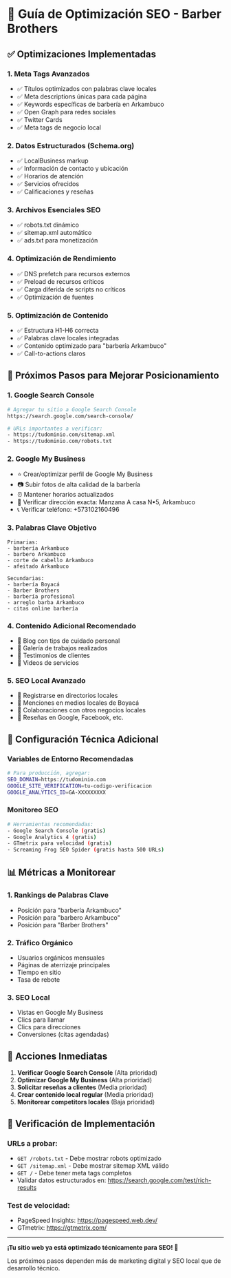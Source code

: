 # 🚀 Guía de Optimización SEO - Barber Brothers

## ✅ Optimizaciones Implementadas

### 1. **Meta Tags Avanzados**
- ✅ Títulos optimizados con palabras clave locales
- ✅ Meta descriptions únicas para cada página
- ✅ Keywords específicas de barbería en Arkambuco
- ✅ Open Graph para redes sociales
- ✅ Twitter Cards
- ✅ Meta tags de negocio local

### 2. **Datos Estructurados (Schema.org)**
- ✅ LocalBusiness markup
- ✅ Información de contacto y ubicación
- ✅ Horarios de atención
- ✅ Servicios ofrecidos
- ✅ Calificaciones y reseñas

### 3. **Archivos Esenciales SEO**
- ✅ robots.txt dinámico
- ✅ sitemap.xml automático
- ✅ ads.txt para monetización

### 4. **Optimización de Rendimiento**
- ✅ DNS prefetch para recursos externos
- ✅ Preload de recursos críticos
- ✅ Carga diferida de scripts no críticos
- ✅ Optimización de fuentes

### 5. **Optimización de Contenido**
- ✅ Estructura H1-H6 correcta
- ✅ Palabras clave locales integradas
- ✅ Contenido optimizado para "barbería Arkambuco"
- ✅ Call-to-actions claros

## 🎯 Próximos Pasos para Mejorar Posicionamiento

### 1. **Google Search Console**
```bash
# Agregar tu sitio a Google Search Console
https://search.google.com/search-console/

# URLs importantes a verificar:
- https://tudominio.com/sitemap.xml
- https://tudominio.com/robots.txt
```

### 2. **Google My Business**
- ⭐ Crear/optimizar perfil de Google My Business
- 📷 Subir fotos de alta calidad de la barbería
- ⏰ Mantener horarios actualizados
- 📍 Verificar dirección exacta: Manzana A casa N•5, Arkambuco
- 📞 Verificar teléfono: +573102160496

### 3. **Palabras Clave Objetivo**
```
Primarias:
- barbería Arkambuco
- barbero Arkambuco
- corte de cabello Arkambuco
- afeitado Arkambuco

Secundarias:
- barbería Boyacá
- Barber Brothers
- barbería profesional
- arreglo barba Arkambuco
- citas online barbería
```

### 4. **Contenido Adicional Recomendado**
- 📝 Blog con tips de cuidado personal
- 📸 Galería de trabajos realizados
- 💬 Testimonios de clientes
- 🎥 Videos de servicios

### 5. **SEO Local Avanzado**
- 📍 Registrarse en directorios locales
- 🏢 Menciones en medios locales de Boyacá
- 🤝 Colaboraciones con otros negocios locales
- 📱 Reseñas en Google, Facebook, etc.

## 🔧 Configuración Técnica Adicional

### Variables de Entorno Recomendadas
```bash
# Para producción, agregar:
SEO_DOMAIN=https://tudominio.com
GOOGLE_SITE_VERIFICATION=tu-codigo-verificacion
GOOGLE_ANALYTICS_ID=GA-XXXXXXXXX
```

### Monitoreo SEO
```bash
# Herramientas recomendadas:
- Google Search Console (gratis)
- Google Analytics 4 (gratis)
- GTmetrix para velocidad (gratis)
- Screaming Frog SEO Spider (gratis hasta 500 URLs)
```

## 📊 Métricas a Monitorear

### 1. **Rankings de Palabras Clave**
- Posición para "barbería Arkambuco"
- Posición para "barbero Arkambuco"
- Posición para "Barber Brothers"

### 2. **Tráfico Orgánico**
- Usuarios orgánicos mensuales
- Páginas de aterrizaje principales
- Tiempo en sitio
- Tasa de rebote

### 3. **SEO Local**
- Vistas en Google My Business
- Clics para llamar
- Clics para direcciones
- Conversiones (citas agendadas)

## 🚨 Acciones Inmediatas

1. **Verificar Google Search Console** (Alta prioridad)
2. **Optimizar Google My Business** (Alta prioridad)
3. **Solicitar reseñas a clientes** (Media prioridad)
4. **Crear contenido local regular** (Media prioridad)
5. **Monitorear competitors locales** (Baja prioridad)

## 📱 Verificación de Implementación

### URLs a probar:
- `GET /robots.txt` - Debe mostrar robots optimizado
- `GET /sitemap.xml` - Debe mostrar sitemap XML válido
- `GET /` - Debe tener meta tags completos
- Validar datos estructurados en: https://search.google.com/test/rich-results

### Test de velocidad:
- PageSpeed Insights: https://pagespeed.web.dev/
- GTmetrix: https://gtmetrix.com/

---

**¡Tu sitio web ya está optimizado técnicamente para SEO! 🎉**

Los próximos pasos dependen más de marketing digital y SEO local que de desarrollo técnico.
